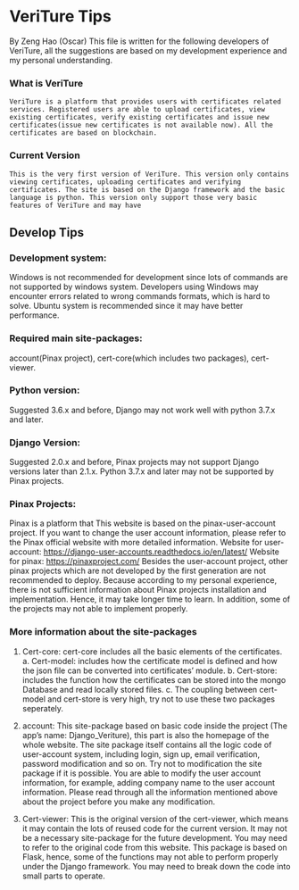 # VeriTure Tips
By Zeng Hao (Oscar)
	This file is written for the following developers of VeriTure, all the suggestions are based on my development experience and my personal understanding. 

### What is VeriTure
	VeriTure is a platform that provides users with certificates related services. Registered users are able to upload certificates, view existing certificates, verify existing certificates and issue new certificates(issue new certificates is not available now). All the certificates are based on blockchain.
### Current Version
	This is the very first version of VeriTure. This version only contains viewing certificates, uploading certificates and verifying certificates. The site is based on the Django framework and the basic language is python. This version only support those very basic features of VeriTure and may have 
## Develop Tips

### Development system: 
Windows is not recommended for development since lots of commands are not supported by windows system. Developers using Windows may encounter errors related to wrong commands formats, which is hard to solve. Ubuntu system is recommended since it may have better performance. 

### Required main site-packages: 
account(Pinax project), cert-core(which includes two packages), cert-viewer.

### Python version: 
Suggested 3.6.x and before, Django may not work well with python 3.7.x and later. 

### Django Version: 
Suggested 2.0.x and before, Pinax projects may not support Django versions later than 2.1.x. Python 3.7.x and later may not be supported by Pinax projects. 

### Pinax Projects: 
Pinax is a platform that This website is based on the pinax-user-account project. If you want to change the user account information, please refer to the Pinax official website with more detailed information. 
	Website for user-account: https://django-user-accounts.readthedocs.io/en/latest/
	Website for pinax: https://pinaxproject.com/
Besides the user-account project, other pinax projects which are not developed by the first generation are not recommended to deploy. Because according to my personal experience, there is not sufficient information about Pinax projects installation and implementation. Hence, it may take longer time to learn. In addition, some of the projects may not able to implement properly. 

### More information about the site-packages
1.  Cert-core: cert-core includes all the basic elements of the certificates. 
a.	Cert-model: includes how the certificate model is defined and how the json file can be converted into certificates’ module.
b.	Cert-store: includes the function how the certificates can be stored into the mongo Database and read locally stored files. 
c.	The coupling between cert-model and cert-store is very high, try not to use these two packages seperately.

2.	account: This site-package based on basic code inside the project (The app’s name: Django_Veriture), this part is also the homepage of the whole website. The site package itself contains all the logic code of user-account system, including login, sign up, email verification, password modification and so on. Try not to modification the site package if it is possible. You are able to modify the user account information, for example, adding company name to the user account information. Please read through all the information mentioned above about the project before you make any modification.

3.	Cert-viewer: This is the original version of the cert-viewer, which means it may contain the lots of reused code for the current version. It may not be a necessary site-package for the future development. You may need to refer to the original code from this website. This package is based on Flask, hence, some of the functions may not able to perform properly under the Django framework. You may need to break down the code into small parts to operate. 


